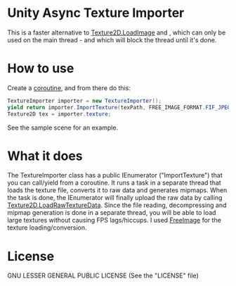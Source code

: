# Unity Async Texture Importer

This is a faster alternative to [Texture2D.LoadImage](https://docs.unity3d.com/530/Documentation/ScriptReference/Texture2D.LoadImage.html) and , which can only be used on the main thread - and which will block the thread until it's done.

# How to use
Create a [coroutine](https://docs.unity3d.com/Manual/Coroutines.html), and from there do this:
```csharp
TextureImporter importer = new TextureImporter();
yield return importer.ImportTexture(texPath, FREE_IMAGE_FORMAT.FIF_JPEG);
Texture2D tex = importer.texture;
```
See the sample scene for an example.

# What it does
The TextureImporter class has a public IEnumerator ("ImportTexture") that you can call/yield from a coroutine. It runs a task in a separate thread that loads the texture file, converts it to raw data and generates mipmaps. When the task is done, the IEnumerator will finally upload the raw data by calling [Texture2D.LoadRawTextureData](https://docs.unity3d.com/ScriptReference/Texture2D.LoadRawTextureData.html).
Since the file reading, decompressing and mipmap generation is done in a separate thread, you will be able to load large textures without causing FPS lags/hiccups.
I used [FreeImage](https://freeimage.sourceforge.io/) for the texture loading/conversion.

# License
 GNU LESSER GENERAL PUBLIC LICENSE
 (See the "LICENSE" file)